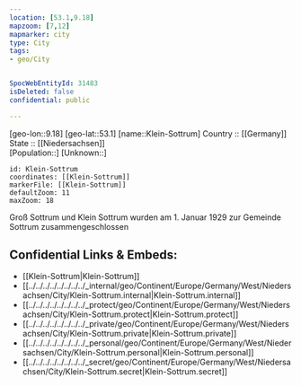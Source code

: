 ```yaml
---
location: [53.1,9.18] 
mapzoom: [7,12] 
mapmarker: city 
type: City
tags:
- geo/City


SpocWebEntityId: 31483
isDeleted: false
confidential: public

---
```

[geo-lon::9.18] 
[geo-lat::53.1] 
[name::Klein-Sottrum] 
Country :: [[Germany]]  
State :: [[Niedersachsen]]  
[Population::] 
[Unknown::] 


```leaflet
id: Klein-Sottrum
coordinates: [[Klein-Sottrum]] 
markerFile: [[Klein-Sottrum]] 
defaultZoom: 11 
maxZoom: 18
```

Groß Sottrum und Klein Sottrum wurden am 1. Januar 1929 zur Gemeinde Sottrum zusammengeschlossen


## Confidential Links & Embeds: 
- [[Klein-Sottrum|Klein-Sottrum]]  
- [[../../../../../../../../_internal/geo/Continent/Europe/Germany/West/Niedersachsen/City/Klein-Sottrum.internal|Klein-Sottrum.internal]] 
- [[../../../../../../../../_protect/geo/Continent/Europe/Germany/West/Niedersachsen/City/Klein-Sottrum.protect|Klein-Sottrum.protect]] 
- [[../../../../../../../../_private/geo/Continent/Europe/Germany/West/Niedersachsen/City/Klein-Sottrum.private|Klein-Sottrum.private]] 
- [[../../../../../../../../_personal/geo/Continent/Europe/Germany/West/Niedersachsen/City/Klein-Sottrum.personal|Klein-Sottrum.personal]] 
- [[../../../../../../../../_secret/geo/Continent/Europe/Germany/West/Niedersachsen/City/Klein-Sottrum.secret|Klein-Sottrum.secret]] 
